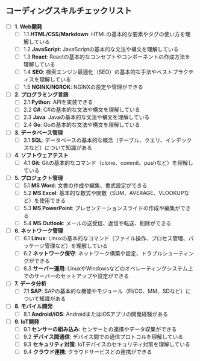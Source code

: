 ## コーディングスキルチェックリスト

- [ ] **1. Web開発**
    - [ ] 1.1 **HTML/CSS/Markdown**: HTMLの基本的な要素やタグの使い方を理解している
    - [ ] 1.2 **JavaScript**: JavaScriptの基本的な文法や構文を理解している
    - [ ] 1.3 **React**: Reactの基本的なコンセプトやコンポーネントの作成方法を理解している
    - [ ] 1.4 **SEO**: 検索エンジン最適化（SEO）の基本的な手法やベストプラクティスを理解している
    - [ ] 1.5 **NGINX/NGROK**: NGINXの設定や管理ができる
- [ ] **2. プログラミング言語**
    - [ ] 2.1 **Python**: APIを実装できる
    - [ ] 2.2 **C#**: C#の基本的な文法や構文を理解している
    - [ ] 2.3 **Java**: Javaの基本的な文法や構文を理解している
    - [ ] 2.4 **Go**: Goの基本的な文法や構文を理解している
- [ ] **3. データベース管理**
    - [ ] 3.1 **SQL**: データベースの基本的な概念（テーブル、クエリ、インデックスなど）について知識がある
- [ ] **4. ソフトウェアテスト**
    - [ ] 4.1 **Git**: Gitの基本的なコマンド（clone、commit、pushなど）を理解している
- [ ] **5. プロジェクト管理**
    - [ ] 5.1 **MS Word**: 文書の作成や編集、書式設定ができる
    - [ ] 5.2 **MS Excel**: 基本的な数式や関数（SUM、AVERAGE、VLOOKUPなど）を使用できる
    - [ ] 5.3 **MS PowerPoint**: プレゼンテーションスライドの作成や編集ができる
    - [ ] 5.4 **MS Outlook**: メールの送受信、返信や転送、削除ができる
- [ ] **6. ネットワーク管理**
    - [ ] 6.1 **Linux**: Linuxの基本的なコマンド（ファイル操作、プロセス管理、パッケージ管理など）を理解している
    - [ ] 6.2 **ネットワーク保守**: ネットワーク構築や設定、トラブルシューティングができる
    - [ ] 6.3 **サーバー運用**: LinuxやWindowsなどのオペレーティングシステム上でのサーバーのセットアップや設定ができる
- [ ] **7. データ分析**
    - [ ] 7.1 **SAP**: SAPの基本的な機能やモジュール（FI/CO、MM、SDなど）について知識がある
- [ ] **8. モバイル開発**
    - [ ] 8.1 **Android/iOS**: AndroidまたはiOSアプリの開発経験がある
- [ ] **9. IoT開発**
    - [ ] 9.1 **センサーの組み込み**: センサーとの連携やデータ収集ができる
    - [ ] 9.2 **デバイス間通信**: デバイス間での通信プロトコルを理解している
    - [ ] 9.3 **セキュリティ対策**: IoTデバイスのセキュリティ対策を理解している
    - [ ] 9.4 **クラウド連携**: クラウドサービスとの連携ができる
